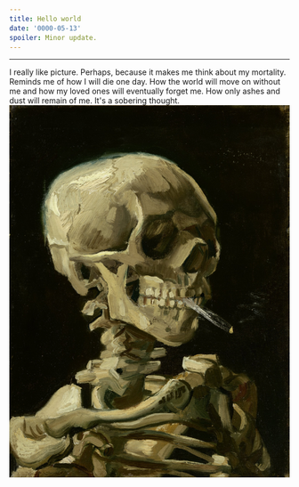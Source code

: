 ```yaml
---
title: Hello world
date: '0000-05-13'
spoiler: Minor update.
---
```

---
I really like picture. Perhaps, because it makes me think about my mortality. Reminds me of how I will die one day. How the world will move on without me and how my loved ones will eventually forget me. How only ashes and dust will remain of me. It's a sobering thought.
![Demo of exhaustive-deps lint rule](./skeleton.jpg)
